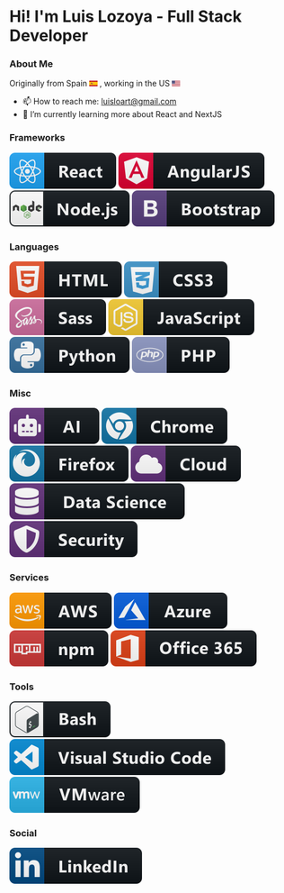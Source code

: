 # Hi! I'm Luis Lozoya - Full Stack Developer

### About Me

Originally from Spain <a>
<img src="./svg/logos/spain-flag-icon.svg" alt="angular badge" style="vertical-align:top margin:6px 4px" height="10px">
</a>, working in the US <a>
<img src="./svg/logos/united-states-flag-icon.svg" alt="angular badge" style="vertical-align:top margin:6px 4px" height="10px">
</a>

- 📫 How to reach me: luisloart@gmail.com
- 🌱 I’m currently learning more about React and NextJS

### Frameworks

<a>
    <img src="./svg/dev/frameworks/react.svg" alt="angular badge" style="vertical-align:top margin:6px 4px">
</a>
<a>
    <img src="./svg/dev/frameworks/angular.svg" alt="angular badge" style="vertical-align:top margin:6px 4px">
</a>
<a>
    <img src="./svg/dev/frameworks/nodejs.svg" alt="angular badge" style="vertical-align:top margin:6px 4px">
</a>
<a>
    <img src="./svg/dev/frameworks/bootstrap.svg" alt="angular badge" style="vertical-align:top margin:6px 4px">
</a>

### Languages

<a>
    <img src="./svg/dev/languages/html.svg" alt="angular badge" style="vertical-align:top margin:6px 4px">
</a>
<a>
    <img src="./svg/dev/languages/css3.svg" alt="angular badge" style="vertical-align:top margin:6px 4px">
</a>
<a>
    <img src="./svg/dev/languages/sass.svg" alt="angular badge" style="vertical-align:top margin:6px 4px">
</a>
<a>
    <img src="./svg/dev/languages/js.svg" alt="angular badge" style="vertical-align:top margin:6px 4px">
</a>
<a>
    <img src="./svg/dev/languages/python.svg" alt="angular badge" style="vertical-align:top margin:6px 4px">
</a>
<a>
    <img src="./svg/dev/languages/php.svg" alt="angular badge" style="vertical-align:top margin:6px 4px">
</a>

### Misc

<a>
    <img src="./svg/dev/misc/ai.svg" alt="angular badge" style="vertical-align:top margin:6px 4px">
</a>
<a>
    <img src="./svg/dev/misc/chrome.svg" alt="angular badge" style="vertical-align:top margin:6px 4px">
</a>
<a>
    <img src="./svg/dev/misc/firefox.svg" alt="angular badge" style="vertical-align:top margin:6px 4px">
</a>
<a>
    <img src="./svg/dev/misc/cloud.svg" alt="angular badge" style="vertical-align:top margin:6px 4px">
</a>
<a>
    <img src="./svg/dev/misc/datascience.svg" alt="angular badge" style="vertical-align:top margin:6px 4px">
</a>
<a>
    <img src="./svg/dev/misc/security.svg" alt="angular badge" style="vertical-align:top margin:6px 4px">
</a>

### Services

<a>
    <img src="./svg/dev/services/aws.svg" alt="angular badge" style="vertical-align:top margin:6px 4px">
</a>
<a>
    <img src="./svg/dev/services/azure.svg" alt="angular badge" style="vertical-align:top margin:6px 4px">
</a>
<a>
    <img src="./svg/dev/services/npm.svg" alt="angular badge" style="vertical-align:top margin:6px 4px">
</a>
<a>
    <img src="./svg/dev//services/office_365.svg" alt="angular badge" style="vertical-align:top margin:6px 4px">
</a>

### Tools

<a>
    <img src="./svg/dev/tools/bash.svg" alt="angular badge" style="vertical-align:top margin:6px 4px">
</a>
<a>
    <img src="./svg/dev/tools/visualstudio_code.svg" alt="angular badge" style="vertical-align:top margin:6px 4px">
</a>
<a>
    <img src="./svg/dev/tools/vmware.svg" alt="angular badge" style="vertical-align:top margin:6px 4px">
</a>

### Social

<a href="https://www.linkedin.com/in/luisjlozoya/">
    <img src="./svg/social/linkedin.svg" alt="angular badge" style="vertical-align:top margin:6px 4px">
</a>

